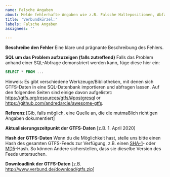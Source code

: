 ```yaml
---
name: Falsche Angaben
about: Melde fehlerhafte Angaben wie z.B. Falsche Haltepositionen, Abfahrszeiten etc.
title: 'Verbundkürzel:'
labels: Falsche Angaben
assignees: ''

---
```


**Beschreibe den Fehler**
Eine klare und prägnante Beschreibung des Fehlers.

**SQL um das Problem aufzuzeigen (falls zutreffend)**
Falls das Problem anhand einer SQL-Abfrage demonstriert werden kann, füge diese hier ein:

```SQL
SELECT * FROM ...
```

Hinweis: Es gibt verschiedene Werkzeuge/Bibliotheken, mit denen sich GTFS-Daten in eine SQL-Datenbank importieren und abfragen lassen. Auf den folgenden Seiten sind einige davon aufgelistet: https://gtfs.org/resources/gtfs/#postgresql or https://github.com/andredarcie/awesome-gtfs.

**Referenz**
[Gib, falls möglich, eine Quelle an, die die mutmaßlich richtigen Angaben dokumentiert]

**Aktualisierungszeitpunkt der GTFS-Daten**
[z.B. 1. April 2020]

**Hash der GTFS-Daten**
Wenn du die Möglichkeit hast, stelle uns bitte einen Hash des gesamten GTFS-Feeds zur Verfügung, z.B. einen [SHA-1](https://en.wikipedia.org/wiki/SHA-1)- oder [MD5](https://en.wikipedia.org/wiki/MD5)-Hash. So können Andere sicherstellen, dass sie dieselbe Version des Feeds untersuchen.

**Downloadlink der GTFS-Daten**
[z.B. http://www.verbund.de/download/gtfs.zip]
